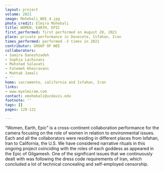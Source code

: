 ```yaml
---
layout: project
volume: 2021
image: Mohebali_WEE_4.jpg
photo_credit: Elmira Mohebali
title: WOMEN, EARTH, EPIC
first_performed: first performed on August 20, 2021
place: private performance in Dovecote, Isfahan, Iran
times_performed: performed -3 times in 2021
contributor: GROUP OF WEE
collaborators:
- Samira Daneshzadeh
- Sophia Lachinani
- Mahshad Salavati
- Fatemeh Khosravani
- Mahtab Jamali
- ''
home: sacramento, california and Isfahan, Iran
links:
- www.myelmiram.com
contact: emohebali@ucdavis.edu
footnote: ''
tags: []
pages: 120-121

---
```


“Women, Earth, Epic” is a cross-continent collaboration performance for the camera focusing on the role of women in relation to environmental issues. Each and all the collaborators were residing in different places from Isfahan, Iran to California, the U.S. We have considered narrative rituals in this ongoing project coinciding with the roles of each goddess as appeared in the Epic of Gilgamesh. One of the significant issues that we continuously dealt with was following the dress code requirements of Iran, which concluded a lot of technical concealing and self-employed censorship.
